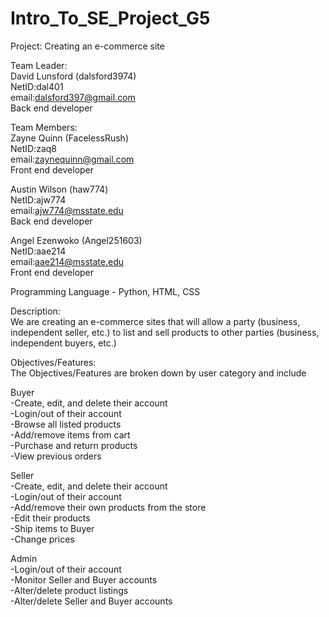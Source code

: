 # Intro_To_SE_Project_G5

Project: Creating an e-commerce site

Team Leader:<br />
David Lunsford  (dalsford3974)<br />
NetID:dal401 <br />
email:dalsford397@gmail.com<br />
Back end developer<br />


Team Members:<br />
Zayne Quinn (FacelessRush)<br />
NetID:zaq8<br />
email:zaynequinn@gmail.com<br />
Front end developer<br />

Austin Wilson (haw774)<br />
NetID:ajw774<br />
email:ajw774@msstate.edu<br />
Back end developer<br />

Angel Ezenwoko (Angel251603)<br />
NetID:aae214<br />
email:aae214@msstate.edu<br />
Front end developer<br />

Programming Language - Python, HTML, CSS<br />

Description:<br />
We are creating an e-commerce sites that will allow a party (business, independent seller, etc.) to list and sell products to other parties (business, independent buyers, etc.)<br />

Objectives/Features:<br />
The Objectives/Features are broken down by user category and include<br />

Buyer<br />
-Create, edit, and delete their account<br />
-Login/out of their account<br />
-Browse all listed products<br />
-Add/remove items from cart<br />
-Purchase and return products<br />
-View previous orders<br />

Seller<br />
-Create, edit, and delete their account<br />
-Login/out of their account<br />
-Add/remove their own products from the store<br />
-Edit their products<br />
-Ship items to Buyer<br />
-Change prices<br />

Admin<br />
-Login/out of their account<br />
-Monitor Seller and Buyer accounts<br />
-Alter/delete product listings<br />
-Alter/delete Seller and Buyer accounts<br />

